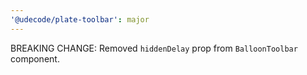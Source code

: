 ```yaml
---
'@udecode/plate-toolbar': major
---
```


BREAKING CHANGE: Removed `hiddenDelay` prop from `BalloonToolbar` component.
